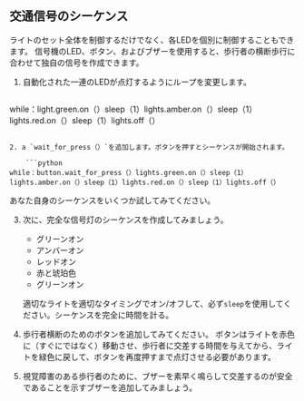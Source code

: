 ## 交通信号のシーケンス

ライトのセット全体を制御するだけでなく、各LEDを個別に制御することもできます。 信号機のLED、ボタン、およびブザーを使用すると、歩行者の横断歩行に合わせて独自の信号を作成できます。

1. 自動化された一連のLEDが点灯するようにループを変更します。
    
    ```python
while：light.green.on（）sleep（1）lights.amber.on（）sleep（1）lights.red.on（）sleep（1）lights.off（）
```

2. a `wait_for_press（）`を追加します。ボタンを押すとシーケンスが開始されます。
    
    ```python
while：button.wait_for_press（）lights.green.on（）sleep（1）lights.amber.on（）sleep（1）lights.red.on（）sleep（1）lights.off（）
```

あなた自身のシーケンスをいくつか試してみてください。

3. 次に、完全な信号灯のシーケンスを作成してみましょう。
    
    - グリーンオン
    - アンバーオン
    - レッドオン
    - 赤と琥珀色
    - グリーンオン
    
    適切なライトを適切なタイミングでオン/オフして、必ず`sleep`を使用してください。シーケンスを完全に時間を計る。

4. 歩行者横断のためのボタンを追加してみてください。 ボタンはライトを赤色に（すぐにではなく）移動させ、歩行者に交差する時間を与えてから、ライトを緑色に戻して、ボタンを再度押すまで点灯させる必要があります。

5. 視覚障害のある歩行者のために、ブザーを素早く鳴らして交差するのが安全であることを示すブザーを追加してみましょう。
